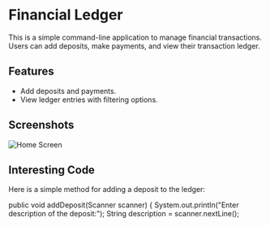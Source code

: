  # Financial Ledger 

This is a simple command-line application to manage financial transactions. Users can add deposits, make payments, and view their transaction ledger.

## Features

- Add deposits and payments.
- View ledger entries with filtering options.

## Screenshots

![Home Screen](screenshots/home_screen_menu.png)


## Interesting Code

Here is a simple method for adding a deposit to the ledger:

public void addDeposit(Scanner scanner) {
System.out.println("Enter description of the deposit:");
String description = scanner.nextLine();

